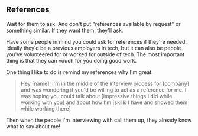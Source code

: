## References

Wait for them to ask. And don't put "references available by request" or something similar. If they want them, they'll ask.

Have some people in mind you could ask for references if they're needed. Ideally they'd be a previous employers in tech, but it can also be people you've volunteered for or worked for outside of tech. The most important thing is that they can vouch for you doing good work.

One thing I like to do is remind my references why I'm great:

> Hey [name]! I'm in the middle of the interview process for [company] and was wondering if you'd be willing to act as a reference for me. I was hoping you could talk about [impressive things I did while working with you] and about how I'm [skills I have and showed them while working there]

Then when the people I'm interviewing with call them up, they already know what to say about me!

